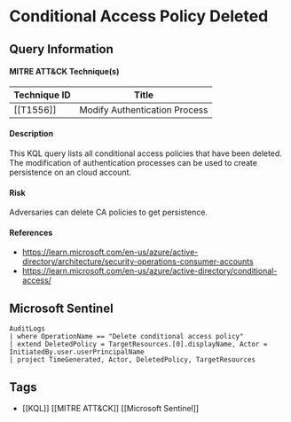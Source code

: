 # Conditional Access Policy Deleted

## Query Information

#### MITRE ATT&CK Technique(s)

| Technique ID | Title                         |
| ------------ | ----------------------------- |
| [[T1556]]    | Modify Authentication Process |
#### Description
This KQL query lists all conditional access policies that have been deleted. The modification of authentication processes can be used to create persistence on an cloud account.
#### Risk
Adversaries can delete CA policies to get persistence.
#### References
- https://learn.microsoft.com/en-us/azure/active-directory/architecture/security-operations-consumer-accounts
- https://learn.microsoft.com/en-us/azure/active-directory/conditional-access/
## Microsoft Sentinel
```kusto
AuditLogs
| where OperationName == "Delete conditional access policy"
| extend DeletedPolicy = TargetResources.[0].displayName, Actor = InitiatedBy.user.userPrincipalName
| project TimeGenerated, Actor, DeletedPolicy, TargetResources
```
## Tags
- [[KQL]] [[MITRE ATT&CK]] [[Microsoft Sentinel]]